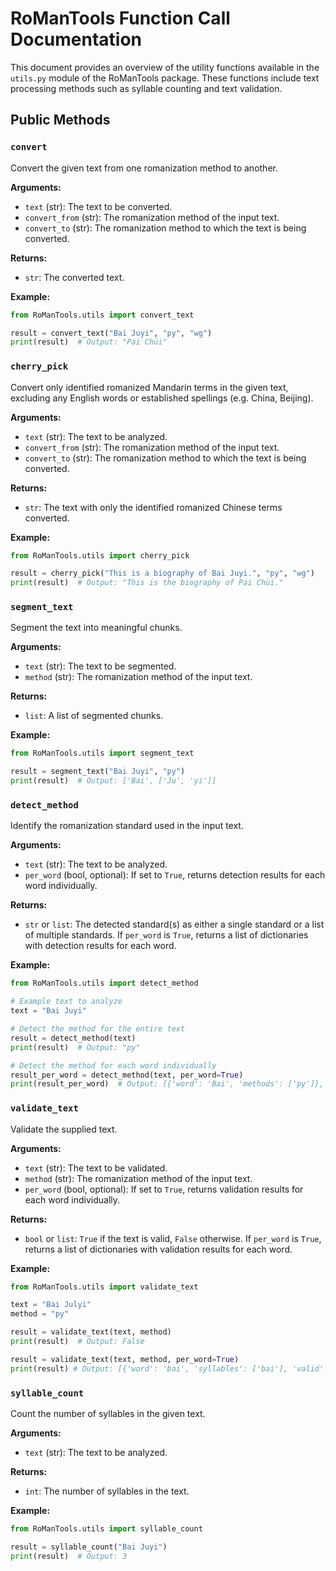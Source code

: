 # RoManTools Function Call Documentation

This document provides an overview of the utility functions available in the `utils.py` module of the RoManTools package. These functions include text processing methods such as syllable counting and text validation.

## Public Methods

### `convert`

Convert the given text from one romanization method to another.

**Arguments:**

- `text` (str): The text to be converted.
- `convert_from` (str): The romanization method of the input text.
- `convert_to` (str): The romanization method to which the text is being converted.

**Returns:**

- `str`: The converted text.

**Example:**

```python
from RoManTools.utils import convert_text

result = convert_text("Bai Juyi", "py", "wg")
print(result)  # Output: "Pai Chüi"
```

### `cherry_pick`

Convert only identified romanized Mandarin terms in the given text, excluding any English words or established spellings (e.g. China, Beijing).

**Arguments:**

- `text` (str): The text to be analyzed.
- `convert_from` (str): The romanization method of the input text.
- `convert_to` (str): The romanization method to which the text is being converted.

**Returns:**

- `str`: The text with only the identified romanized Chinese terms converted.

**Example:**

```python
from RoManTools.utils import cherry_pick

result = cherry_pick("This is a biography of Bai Juyi.", "py", "wg")
print(result)  # Output: "This is the biography of Pai Chüi."
```

### `segment_text`

Segment the text into meaningful chunks.

**Arguments:**

- `text` (str): The text to be segmented.
- `method` (str): The romanization method of the input text.

**Returns:**

- `list`: A list of segmented chunks.

**Example:**

```python
from RoManTools.utils import segment_text

result = segment_text("Bai Juyi", "py")
print(result)  # Output: ['Bai', ['Ju', 'yi']]
```

### `detect_method`

Identify the romanization standard used in the input text.

**Arguments:**

- `text` (str): The text to be analyzed.
- `per_word` (bool, optional): If set to `True`, returns detection results for each word individually.

**Returns:**

- `str` or `list`: The detected standard(s) as either a single standard or a list of multiple standards. If `per_word` is `True`, returns a list of dictionaries with detection results for each word.

**Example:**

```python
from RoManTools.utils import detect_method

# Example text to analyze
text = "Bai Juyi"

# Detect the method for the entire text
result = detect_method(text)
print(result)  # Output: "py"

# Detect the method for each word individually
result_per_word = detect_method(text, per_word=True)
print(result_per_word)  # Output: [{'word': 'Bai', 'methods': ['py']}, {'word': 'Juyi', 'methods': ['py', 'wg']}]
```

### `validate_text`

Validate the supplied text.

**Arguments:**

- `text` (str): The text to be validated.
- `method` (str): The romanization method of the input text.
- `per_word` (bool, optional): If set to `True`, returns validation results for each word individually.

**Returns:**

- `bool` or `list`: `True` if the text is valid, `False` otherwise. If `per_word` is `True`, returns a list of dictionaries with validation results for each word.

**Example:**

```python
from RoManTools.utils import validate_text

text = "Bai Julyi"
method = "py"

result = validate_text(text, method)
print(result)  # Output: False

result = validate_text(text, method, per_word=True)
print(result) # Output: [{'word': 'bai', 'syllables': ['bai'], 'valid': [True]}, {'word': 'julyi', 'syllables': ['ju', 'lyi'], 'valid': [True, False]}]
```

### `syllable_count`

Count the number of syllables in the given text.

**Arguments:**

- `text` (str): The text to be analyzed.

**Returns:**

- `int`: The number of syllables in the text.

**Example:**

```python
from RoManTools.utils import syllable_count

result = syllable_count("Bai Juyi")
print(result)  # Output: 3
```
